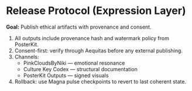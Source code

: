# Release Protocol (Expression Layer)

**Goal:** Publish ethical artifacts with provenance and consent.

1. All outputs include provenance hash and watermark policy from PosterKit.
2. Consent-first: verify through Aequitas before any external publishing.
3. Channels:
   - PinkCloudsByNiki — emotional resonance
   - Culture Key Codex — structural documentation
   - PosterKit Outputs — signed visuals
4. Rollback: use Magna pulse checkpoints to revert to last coherent state.